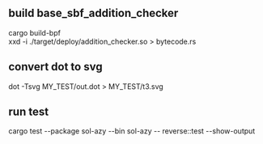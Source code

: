 ## build base_sbf_addition_checker

cargo build-bpf \
xxd -i ./target/deploy/addition_checker.so > bytecode.rs

## convert dot to svg

dot -Tsvg MY_TEST/out.dot > MY_TEST/t3.svg

## run test

cargo test --package sol-azy --bin sol-azy -- reverse::test --show-output